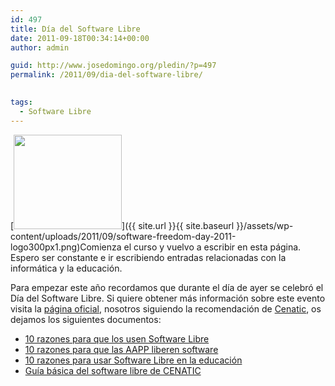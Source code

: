 ```yaml
---
id: 497
title: Día del Software Libre
date: 2011-09-18T00:34:14+00:00
author: admin

guid: http://www.josedomingo.org/pledin/?p=497
permalink: /2011/09/dia-del-software-libre/

  
tags:
  - Software Libre
---
```

[<img class="alignleft size-full wp-image-498" title="software-freedom-day-2011-logo300px" src="{{ site.url }}{{ site.baseurl }}/assets/wp-content/uploads/2011/09/software-freedom-day-2011-logo300px1.png" alt="" width="173" height="151" />]({{ site.url }}{{ site.baseurl }}/assets/wp-content/uploads/2011/09/software-freedom-day-2011-logo300px1.png)Comienza el curso y vuelvo a escribir en esta página. Espero ser constante e ir escribiendo entradas relacionadas con la informática y la educación.

Para empezar este año recordamos que durante el día de ayer se celebró el Día del Software Libre. Si quiere obtener más información sobre este evento visita la [página oficial](http://www.softwarefreedomday.org/), nosotros siguiendo la recomendación de [Cenatic](http://www.cenatic.es), os dejamos los siguientes documentos:

  * [10 razones para que los usen Software Libre](http://t.co/zAbbdje3)
  * [10 razones para que las AAPP liberen software](http://t.co/w2bQPcV6)
  * [10 razones para usar Software Libre en la educación](http://t.co/KU6FyOJm)
  * [Guía básica del software libre de CENATIC](http://t.co/6Doj7TAl)

<!-- AddThis Advanced Settings generic via filter on the_content -->

<!-- AddThis Share Buttons generic via filter on the_content -->